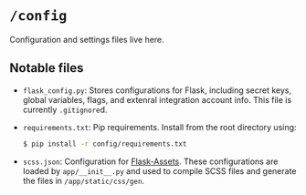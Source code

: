 # `/config`

Configuration and settings files live here.

## Notable files

- `flask_config.py`: Stores configurations for Flask, including secret keys, global variables, flags, and extenral integration account info. This file is currently `.gitignore`d.  
- `requirements.txt`: Pip requirements.  Install from the root directory using:
  
    ```bash
    $ pip install -r config/requirements.txt
    ```
- `scss.json`: Configuration for [Flask-Assets][flask-assets].  These configurations are loaded by `app/__init__.py` and used to compile SCSS files and generate the files in `/app/static/css/gen`.

[flask-assets]: http://flask-assets.readthedocs.org/en/latest/
